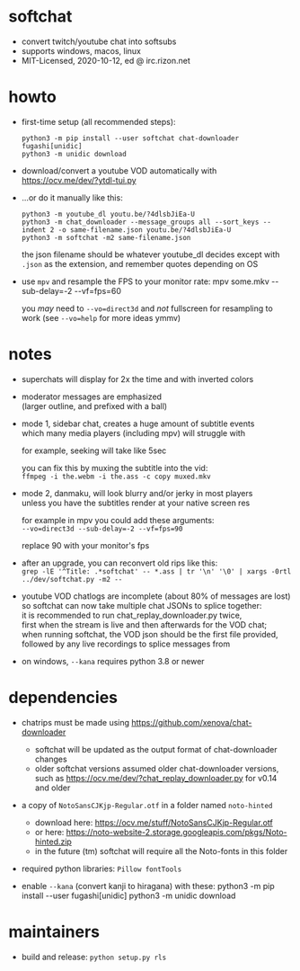 # softchat
* convert twitch/youtube chat into softsubs
* supports windows, macos, linux
* MIT-Licensed, 2020-10-12, ed @ irc.rizon.net


# howto

* first-time setup (all recommended steps):

      python3 -m pip install --user softchat chat-downloader fugashi[unidic]
      python3 -m unidic download

* download/convert a youtube VOD automatically with https://ocv.me/dev/?ytdl-tui.py

* ...or do it manually like this:

      python3 -m youtube_dl youtu.be/?4dlsbJiEa-U
      python3 -m chat_downloader --message_groups all --sort_keys --indent 2 -o same-filename.json youtu.be/?4dlsbJiEa-U
      python3 -m softchat -m2 same-filename.json

  the json filename should be whatever youtube_dl decides except with `.json` as the extension, and remember quotes depending on OS

* use `mpv` and resample the FPS to your monitor rate:
      mpv some.mkv --sub-delay=-2 --vf=fps=60
  
  you *may* need to `--vo=direct3d` and *not* fullscreen for resampling to work (see `--vo=help` for more ideas ymmv)


# notes

* superchats will display for 2x the time and with inverted colors

* moderator messages are emphasized  
  (larger outline, and prefixed with a ball)

* mode 1, sidebar chat, creates a huge amount of subtitle events  
  which many media players (including mpv) will struggle with

  for example, seeking will take like 5sec

  you can fix this by muxing the subtitle into the vid:  
  `ffmpeg -i the.webm -i the.ass -c copy muxed.mkv`

* mode 2, danmaku, will look blurry and/or jerky in most players  
  unless you have the subtitles render at your native screen res

  for example in mpv you could add these arguments:  
  `--vo=direct3d --sub-delay=-2 --vf=fps=90`

  replace 90 with your monitor's fps

* after an upgrade, you can reconvert old rips like this:  
  `grep -lE '^Title: .*softchat' -- *.ass | tr '\n' '\0' | xargs -0rtl ../dev/softchat.py -m2 --`

* youtube VOD chatlogs are incomplete (about 80% of messages are lost)  
  so softchat can now take multiple chat JSONs to splice together:  
  it is recommended to run chat_replay_downloader.py twice,  
  first when the stream is live and then afterwards for the VOD chat;  
  when running softchat, the VOD json should be the first file provided,  
  followed by any live recordings to splice messages from

* on windows, `--kana` requires python 3.8 or newer


# dependencies

* chatrips must be made using https://github.com/xenova/chat-downloader
  * softchat will be updated as the output format of chat-downloader changes
  * older softchat versions assumed older chat-downloader versions, such as https://ocv.me/dev/?chat_replay_downloader.py for v0.14 and older

* a copy of `NotoSansCJKjp-Regular.otf` in a folder named `noto-hinted`
  * download here: https://ocv.me/stuff/NotoSansCJKjp-Regular.otf
  * or here: https://noto-website-2.storage.googleapis.com/pkgs/Noto-hinted.zip
  * in the future (tm) softchat will require all the Noto-fonts in this folder

* required python libraries: `Pillow fontTools`

* enable `--kana` (convert kanji to hiragana) with these:
      python3 -m pip install --user fugashi[unidic]
      python3 -m unidic download


# maintainers

* build and release: `python setup.py rls`
